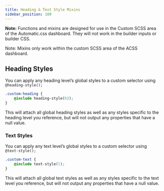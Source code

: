 ```yaml
---
title: Heading & Text Style Mixins
sidebar_position: 100
---
```


**Note:** Functions and mixins are designed for use in the Custom SCSS area of the Automatic.css dashboard. They will not work in the builder inputs or builder CSS.

Note: Mixins only work within the custom SCSS area of the ACSS dashboard.

## Heading Styles

You can apply any heading level’s global styles to a custom selector using `@heading-style();`

```CSS
.custom-heading {
    @include heading-style(h2);
}
```

This will attach all global heading styles as well as any styles specific to the heading level you reference, but will not output any properties that have a null value.

### Text Styles

You can apply any text level’s global styles to a custom selector using `@text-style();`

```CSS
.custom-text {
    @include text-style(l);
}
```

This will attach all global text styles as well as any styles specific to the text level you reference, but will not output any properties that have a null value.
